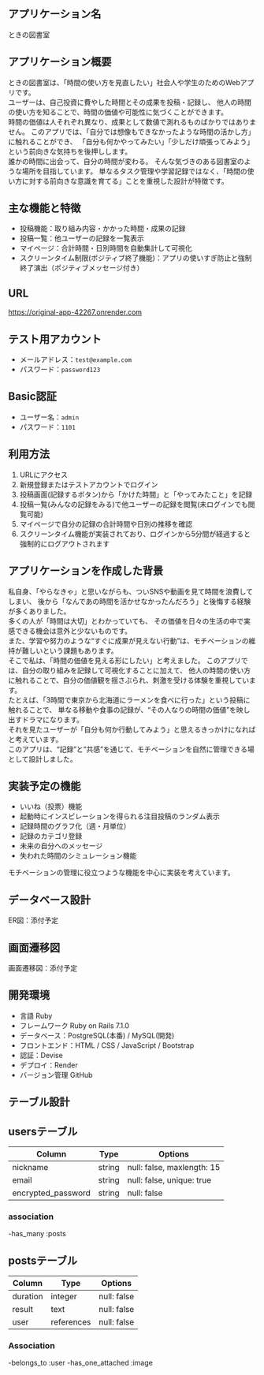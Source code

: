 ## アプリケーション名

ときの図書室

## アプリケーション概要

ときの図書室は、「時間の使い方を見直したい」社会人や学生のためのWebアプリです。  
ユーザーは、自己投資に費やした時間とその成果を投稿・記録し、
他人の時間の使い方を知ることで、時間の価値や可能性に気づくことができます。  
時間の価値は人それぞれ異なり、成果として数値で測れるものばかりではありません。
このアプリでは、「自分では想像もできなかったような時間の活かし方」に触れることができ、
「自分も何かやってみたい」「少しだけ頑張ってみよう」という前向きな気持ちを後押しします。  
誰かの時間に出会って、自分の時間が変わる。
そんな気づきのある図書室のような場所を目指しています。 
単なるタスク管理や学習記録ではなく、「時間の使い方に対する前向きな意識を育てる」ことを重視した設計が特徴です。

## 主な機能と特徴

- 投稿機能：取り組み内容・かかった時間・成果の記録  
- 投稿一覧：他ユーザーの記録を一覧表示  
- マイページ：合計時間・日別時間を自動集計して可視化  
- スクリーンタイム制限(ポジティブ終了機能)：アプリの使いすぎ防止と強制終了演出（ポジティブメッセージ付き）

## URL

https://original-app-42267.onrender.com

## テスト用アカウント

- メールアドレス：`test@example.com`  
- パスワード：`password123`

## Basic認証

- ユーザー名：`admin`  
- パスワード：`1101`

## 利用方法

1. URLにアクセス
2. 新規登録またはテストアカウントでログイン  
3. 投稿画面(記録するボタン)から「かけた時間」と「やってみたこと」を記録  
4. 投稿一覧(みんなの記録をみる)で他ユーザーの記録を閲覧(未ログインでも閲覧可能)
5. マイページで自分の記録の合計時間や日別の推移を確認
6. スクリーンタイム機能が実装されており、ログインから5分間が経過すると強制的にログアウトされます

## アプリケーションを作成した背景

私自身、「やらなきゃ」と思いながらも、ついSNSや動画を見て時間を浪費してしまい、
後から「なんであの時間を活かせなかったんだろう」と後悔する経験が多くありました。  
多くの人が「時間は大切」とわかっていても、
その価値を日々の生活の中で実感できる機会は意外と少ないものです。  
また、学習や努力のような“すぐに成果が見えない行動”は、モチベーションの維持が難しいという課題もあります。  
そこで私は、「時間の価値を見える形にしたい」と考えました。
このアプリでは、自分の取り組みを記録して可視化することに加えて、
他人の時間の使い方に触れることで、自分の価値観を揺さぶられ、刺激を受ける体験を重視しています。  
たとえば、「3時間で東京から北海道にラーメンを食べに行った」という投稿に触れることで、
単なる移動や食事の記録が、“その人なりの時間の価値”を映し出すドラマになります。  
それを見たユーザーが「自分も何か行動してみよう」と思えるきっかけになればと考えています。  
このアプリは、“記録”と“共感”を通じて、モチベーションを自然に管理できる場として設計しました。

## 実装予定の機能

- いいね（投票）機能  
- 起動時にインスピレーションを得られる注目投稿のランダム表示  
- 記録時間のグラフ化（週・月単位）  
- 記録のカテゴリ登録
- 未来の自分へのメッセージ
- 失われた時間のシミュレーション機能

モチベーションの管理に役立つような機能を中心に実装を考えています。

## データベース設計

ER図：添付予定

## 画面遷移図

画面遷移図：添付予定

## 開発環境

- 言語 Ruby
- フレームワーク Ruby on Rails 7.1.0
- データベース：PostgreSQL(本番) / MySQL(開発)
- フロントエンド：HTML / CSS / JavaScript / Bootstrap
- 認証：Devise
- デプロイ：Render
- バージョン管理 GitHub



## テーブル設計

## usersテーブル

|Column            |Type  |Options                   |
|------------------|------|--------------------------|
|nickname          |string|null: false, maxlength: 15|
|email             |string|null: false, unique: true |
|encrypted_password|string|null: false               |

### association

-has_many :posts


## postsテーブル

|Column  |Type      |Options    |
|--------|----------|-----------|
|duration|integer   |null: false|
|result  |text      |null: false|
|user    |references|null: false|

### Association

-belongs_to :user
-has_one_attached :image
